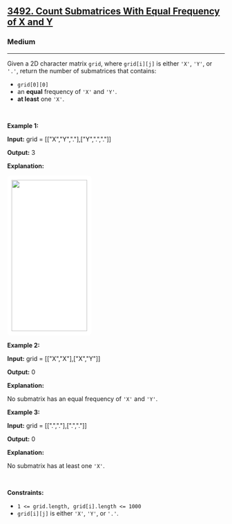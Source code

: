 <h2><a href="https://leetcode.com/problems/count-submatrices-with-equal-frequency-of-x-and-y">3492. Count Submatrices With Equal Frequency of X and Y</a></h2><h3>Medium</h3><hr><p>Given a 2D character matrix <code>grid</code>, where <code>grid[i][j]</code> is either <code>&#39;X&#39;</code>, <code>&#39;Y&#39;</code>, or <code>&#39;.&#39;</code>, return the number of <span data-keyword="submatrix">submatrices</span> that contains:</p>

<ul>
	<li><code>grid[0][0]</code></li>
	<li>an <strong>equal</strong> frequency of <code>&#39;X&#39;</code> and <code>&#39;Y&#39;</code>.</li>
	<li><strong>at least</strong> one <code>&#39;X&#39;</code>.</li>
</ul>

<p>&nbsp;</p>
<p><strong class="example">Example 1:</strong></p>

<div class="example-block">
<p><strong>Input:</strong> <span class="example-io">grid = [[&quot;X&quot;,&quot;Y&quot;,&quot;.&quot;],[&quot;Y&quot;,&quot;.&quot;,&quot;.&quot;]]</span></p>

<p><strong>Output:</strong> <span class="example-io">3</span></p>

<p><strong>Explanation:</strong></p>

<p><strong><img alt="" src="https://assets.leetcode.com/uploads/2024/06/07/examplems.png" style="padding: 10px; background: rgb(255, 255, 255); border-radius: 0.5rem; width: 175px; height: 350px;" /></strong></p>
</div>

<p><strong class="example">Example 2:</strong></p>

<div class="example-block">
<p><strong>Input:</strong> <span class="example-io">grid = [[&quot;X&quot;,&quot;X&quot;],[&quot;X&quot;,&quot;Y&quot;]]</span></p>

<p><strong>Output:</strong> <span class="example-io">0</span></p>

<p><strong>Explanation:</strong></p>

<p>No submatrix has an equal frequency of <code>&#39;X&#39;</code> and <code>&#39;Y&#39;</code>.</p>
</div>

<p><strong class="example">Example 3:</strong></p>

<div class="example-block">
<p><strong>Input:</strong> <span class="example-io">grid = [[&quot;.&quot;,&quot;.&quot;],[&quot;.&quot;,&quot;.&quot;]]</span></p>

<p><strong>Output:</strong> <span class="example-io">0</span></p>

<p><strong>Explanation:</strong></p>

<p>No submatrix has at least one <code>&#39;X&#39;</code>.</p>
</div>

<p>&nbsp;</p>
<p><strong>Constraints:</strong></p>

<ul>
	<li><code>1 &lt;= grid.length, grid[i].length &lt;= 1000</code></li>
	<li><code>grid[i][j]</code> is either <code>&#39;X&#39;</code>, <code>&#39;Y&#39;</code>, or <code>&#39;.&#39;</code>.</li>
</ul>
